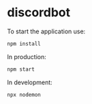 # discordbot

To start the application use:

```sh
npm install
```

In production:

```sh
npm start
```

In development:

```sh
npx nodemon
```
